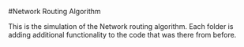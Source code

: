 #Network Routing Algorithm

This is the simulation of the Network routing algorithm. Each folder is adding additional functionality to the code that was there from before.
